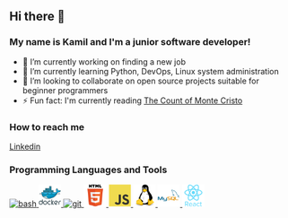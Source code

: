 ## Hi there 👋
### My name is Kamil and I'm a junior software developer!

<!--
**kamiltrela/kamiltrela** is a ✨ _special_ ✨ repository because its `README.md` (this file) appears on your GitHub profile.
--->

- 🔭 I’m currently working on finding a new job
- 🌱 I’m currently learning Python, DevOps, Linux system administration
- 👯 I’m looking to collaborate on open source projects suitable for beginner programmers
- ⚡ Fun fact: I'm currently reading [The Count of Monte Cristo](https://www.goodreads.com/book/show/7126.The_Count_of_Monte_Cristo)

### How to reach me
[Linkedin](https://www.linkedin.com/in/kamil-trela/)

### Programming Languages and Tools 
<a href="https://www.gnu.org/software/bash/" target="_blank" rel="noreferrer"> <img src="https://www.vectorlogo.zone/logos/gnu_bash/gnu_bash-icon.svg" alt="bash" width="40" height="40"/> </a>
<a href="https://www.docker.com/" target="_blank" rel="noreferrer"> <img src="https://raw.githubusercontent.com/devicons/devicon/master/icons/docker/docker-original-wordmark.svg" alt="docker" width="40" height="40"/> </a>
<a href="https://git-scm.com/" target="_blank" rel="noreferrer"> <img src="https://www.vectorlogo.zone/logos/git-scm/git-scm-icon.svg" alt="git" width="40" height="40"/> </a>
<a href="https://www.w3.org/html/" target="_blank" rel="noreferrer"> <img src="https://raw.githubusercontent.com/devicons/devicon/master/icons/html5/html5-original-wordmark.svg" alt="html5" width="40" height="40"/> </a>
<a href="https://developer.mozilla.org/en-US/docs/Web/JavaScript" target="_blank" rel="noreferrer"> <img src="https://raw.githubusercontent.com/devicons/devicon/master/icons/javascript/javascript-original.svg" alt="javascript" width="40" height="40"/> </a>
<a href="https://www.linux.org/" target="_blank" rel="noreferrer"> <img src="https://raw.githubusercontent.com/devicons/devicon/master/icons/linux/linux-original.svg" alt="linux" width="40" height="40"/> </a>
<a href="https://www.mysql.com/" target="_blank" rel="noreferrer"> <img src="https://raw.githubusercontent.com/devicons/devicon/master/icons/mysql/mysql-original-wordmark.svg" alt="mysql" width="40" height="40"/> </a>
<a href="https://reactjs.org/" target="_blank" rel="noreferrer"> <img src="https://raw.githubusercontent.com/devicons/devicon/master/icons/react/react-original-wordmark.svg" alt="react" width="40" height="40"/> </a>

<!-- - 🤔 I’m looking for help with ... --->
<!--- - 💬 Ask me about ... --->
<!--- - 😄 Pronouns: ... --->
